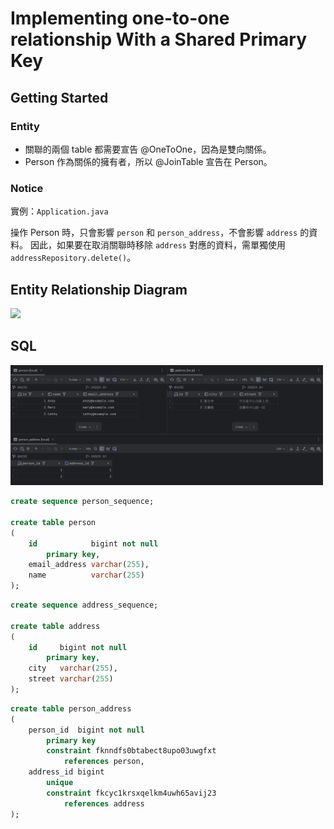 # Implementing one-to-one relationship With a Shared Primary Key

## Getting Started

### Entity

- 關聯的兩個 table 都需要宣告 @OneToOne，因為是雙向關係。
- Person 作為關係的擁有者，所以 @JoinTable 宣告在 Person。

### Notice

實例：`Application.java`

操作 Person 時，只會影響 `person` 和 `person_address`，不會影響 `address` 的資料。
因此，如果要在取消關聯時移除 `address` 對應的資料，需單獨使用 `addressRepository.delete()`。

## Entity Relationship Diagram

<img src="https://www.baeldung.com/wp-content/uploads/2018/12/1-1-JT.png" width="400" />

## SQL

<img src="images/records.png" width="500" />

```sql
create sequence person_sequence;

create table person
(
    id            bigint not null
        primary key,
    email_address varchar(255),
    name          varchar(255)
);
```
```sql
create sequence address_sequence;

create table address
(
    id     bigint not null
        primary key,
    city   varchar(255),
    street varchar(255)
);
```
```sql
create table person_address
(
    person_id  bigint not null
        primary key
        constraint fknndfs0btabect8upo03uwgfxt
            references person,
    address_id bigint
        unique
        constraint fkcyc1krsxqelkm4uwh65avij23
            references address
);
```
